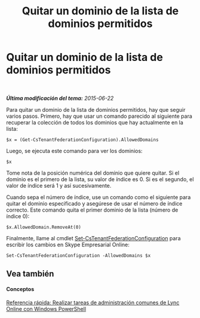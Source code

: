﻿---
title: Quitar un dominio de la lista de dominios permitidos
TOCTitle: Quitar un dominio de la lista de dominios permitidos
ms:assetid: 04948582-363b-49bd-8305-166c4c1d0dd9
ms:mtpsurl: https://technet.microsoft.com/es-es/library/Dn362766(v=OCS.15)
ms:contentKeyID: 56271260
ms.date: 06/02/2017
mtps_version: v=OCS.15
ms.translationtype: HT
---

# Quitar un dominio de la lista de dominios permitidos

 

_**Última modificación del tema:** 2015-06-22_

Para quitar un dominio de la lista de dominios permitidos, hay que seguir varios pasos. Primero, hay que usar un comando parecido al siguiente para recuperar la colección de todos los dominios que hay actualmente en la lista:

    $x = (Get-CsTenantFederationConfiguration).AllowedDomains

Luego, se ejecuta este comando para ver los dominios:

``` 
$x
```

Tome nota de la posición numérica del dominio que quiere quitar. Si el dominio es el primero de la lista, su valor de índice es 0. Si es el segundo, el valor de índice será 1 y así sucesivamente.

Cuando sepa el número de índice, use un comando como el siguiente para quitar el dominio especificado y asegúrese de usar el número de índice correcto. Este comando quita el primer dominio de la lista (número de índice 0):

    $x.AllowedDomain.RemoveAt(0)

Finalmente, llame al cmdlet [Set-CsTenantFederationConfiguration](set-cstenantfederationconfiguration.md) para escribir los cambios en Skype Empresarial Online:

    Set-CsTenantFederationConfiguration -AllowedDomains $x

## Vea también

#### Conceptos

[Referencia rápida: Realizar tareas de administración comunes de Lync Online con Windows PowerShell](quick-reference-using-windows-powershell-to-do-common-skype-for-business-online-management-tasks.md)

